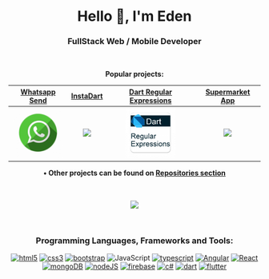 <h1 align="center">Hello 👋, I'm Eden</h1>

<h3 align="center">FullStack Web / Mobile Developer</h3>

<br>

<p align="center">
        <strong>Popular projects:</strong>
</p>

<table align="center">
        <thead>
                <tr>
                        <th align="center">
                        <a href="https://github.com/Edenik/Flutter_Send_Whatsapp_App">Whatsapp Send
                                </a></th>
                        <th align="center"><a
                                        href="https://github.com/Edenik/InstaDart-Flutter-Instagram-Clone">InstaDart</a>
                        </th>
                        <th align="center"><a href="https://github.com/Edenik/Dart_Regular_Expressions">Dart Regular
                                        Expressions</a></th>
                        <th align="center"><a href="https://github.com/Edenik/Supermarket-Angular-App">Supermarket
                                        App</a></th>
                </tr>
        </thead>
        <tbody>
                <tr>
                        <td align="center">
                                <a href="https://github.com/Edenik/Flutter_Send_Whatsapp_App">
                                        <img src="https://github.com/Edenik/Flutter_Send_Whatsapp_App/raw/main/android/app/src/main/res/mipmap-xhdpi/ic_launcher_foreground.png?raw=true"
                                                width="100" style="max-width:100%;">
                                </a>
                        </td>
                        <td align="center">
                                <a href="https://github.com/Edenik/InstaDart-Flutter-Instagram-Clone">
                                        <img width="100"
                                                src="https://github.com/Edenik/Flutter-Instagram-Clone/raw/main/media/InstaDartLogo.png?raw=true"
                                                style="max-width:100%;">
                                </a>
                        </td>
                        <td align="center">
                                <a href="https://github.com/Edenik/Dart_Regular_Expressions">
                                        <img width="100"
                                                src="https://github.com/Edenik/Dart_Regular_Expressions/blob/main/android/app/src/main/res/mipmap-xxxhdpi/ic_launcher.png?raw=true"
                                                style="max-width:100%;">
                                </a>
                        </td>
                        <td align="center">
                                <a href="https://github.com/Edenik/Supermarket-Angular-App">
                                        <img width="100"
                                                src="https://supermarketil.web.app/assets/images/fruits.svg"
                                                style="max-width:100%;">
                                </a>
                        </td>
                </tr>
        </tbody>
</table>

<p align="center">
        <strong>• Other projects can be found on <a href="https://github.com/Edenik?tab=repositories"> Repositories
                        section
                </a></strong>
</p>

<br>
<p align="center">
  <img align="center" src="https://github-readme-stats.vercel.app/api/top-langs/?username=Edenik&layout=compact"/>
</p>

<br>

<h3 align="center">Programming Languages, Frameworks and Tools:</h3>

<p align="center">
        <a href="https://www.w3.org/html/" target="_blank"> <img src="https://cdn.worldvectorlogo.com/logos/html5.svg"
                        alt="html5" width="40" height="40" /></a>
        <a href="https://www.w3schools.com/css/" target="_blank"> <img
                        src="https://cdn.worldvectorlogo.com/logos/css-5.svg" alt="css3" width="40" height="40" /></a>
        <a href="https://getbootstrap.com/" target="_blank"> <img
                        src="https://cdn.worldvectorlogo.com/logos/bootstrap-4.svg" alt="bootstrap" width="40"
                        height="40" /></a>
        <img src="https://cdn.worldvectorlogo.com/logos/logo-javascript.svg" alt="JavaScript" width="40" height="40" />
        <a href="https://www.typescriptlang.org/" target="_blank"> <img
                        src="https://cdn.worldvectorlogo.com/logos/typescript.svg" alt="typescript" width="40"
                        height="40" /></a>
        <a href="https://angular.io/" target="_blank"> <img
                        src="https://cdn.worldvectorlogo.com/logos/angular-icon-1.svg" alt="Angular" width="30"
                        height="40" /></a>
        <a href="https://reactjs.org/" target="_blank"> <img
                        src="https://cdn.worldvectorlogo.com/logos/react-2.svg" alt="React" width="30"
                        height="40" /></a>
        <a href="https://docs.mongodb.com/" target="_blank"> <img
                        src="https://cdn.worldvectorlogo.com/logos/mongodb.svg" alt="mongoDB" width="60"
                        height="40" /></a>
        <a href="https://nodejs.org/" target="_blank"> <img src="https://cdn.worldvectorlogo.com/logos/nodejs-1.svg"
                        alt="nodeJS" width="40" height="40" /></a>
        <a href="https://firebase.google.com/" target="_blank"> <img
                        src="https://www.vectorlogo.zone/logos/firebase/firebase-icon.svg" alt="firebase" width="40"
                        height="40" /></a>
        <a href="https://docs.microsoft.com/en-us/dotnet/csharp/" target="_blank"> <img
                        src="https://cdn.worldvectorlogo.com/logos/c--4.svg" alt="c#" width="40" height="40" /></a>
        <a href="https://dartlang.org/" target="_blank"> <img src="https://cdn.worldvectorlogo.com/logos/dart.svg"
                        alt="dart" width="40" height="40" /></a>
        <a href="https://flutter.dev/" target="_blank"> <img
                        src="https://cdn.worldvectorlogo.com/logos/flutter-logo.svg" alt="flutter" width="40"
                        height="40" /></a>
</p>
